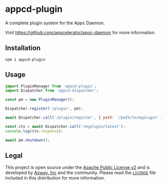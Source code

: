 # appcd-plugin

A complete plugin system for the Appc Daemon.

Visit https://github.com/appcelerator/appc-daemon for more information.

## Installation

	npm i appcd-plugin

## Usage

```javascript
import PluginManager from 'appcd-plugin';
import Dispatcher from 'appcd-dispatcher';

const pm = new PluginManager();

Dispatcher.register('/plugin', pm);

await Dispatcher.call('/plugin/register', { path: '/path/to/myplugin' });

const ctx = await Dispatcher.call('/myplugin/latest');
console.log(ctx.response);
```

```js
await pm.shutdown();
```

## Legal

This project is open source under the [Apache Public License v2][1] and is developed by
[Axway, Inc](http://www.axway.com/) and the community. Please read the [`LICENSE`][1] file included
in this distribution for more information.

[1]: https://github.com/appcelerator/appc-daemon/blob/master/packages/appcd-plugin/LICENSE
